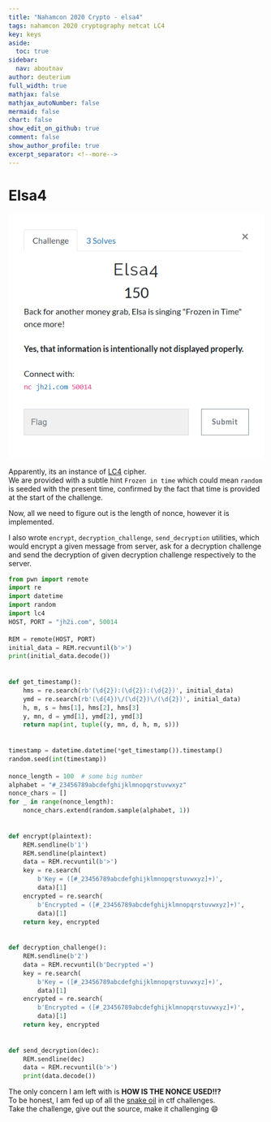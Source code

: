 ```yaml
---
title: "Nahamcon 2020 Crypto - elsa4"
tags: nahamcon 2020 cryptography netcat LC4
key: keys
aside:
  toc: true
sidebar:
  nav: aboutnav
author: deuterium
full_width: true
mathjax: false
mathjax_autoNumber: false
mermaid: false
chart: false
show_edit_on_github: true
comment: false
show_author_profile: true
excerpt_separator: <!--more-->
---
```


# Elsa4

![](Capture.PNG)

Apparently, its an instance of [LC4](https://github.com/dstein64/LC4/blob/master/documentation.md) cipher.  
We are provided with a subtle hint `Frozen in time` which could mean `random` is seeded with the present time, confirmed by the fact that time is provided at the start of the challenge.  

Now, all we need to figure out is the length of nonce, however it is implemented.

I also wrote `encrypt`, `decryption_challenge`, `send_decryption` utilities, which would encrypt a given message from server, ask for a decryption challenge and send the decryption of given decryption challenge respectively to the server.

```python
from pwn import remote
import re
import datetime
import random
import lc4
HOST, PORT = "jh2i.com", 50014

REM = remote(HOST, PORT)
initial_data = REM.recvuntil(b'>')
print(initial_data.decode())


def get_timestamp():
    hms = re.search(rb'(\d{2}):(\d{2}):(\d{2})', initial_data)
    ymd = re.search(rb'(\d{4})\/(\d{2})\/(\d{2})', initial_data)
    h, m, s = hms[1], hms[2], hms[3]
    y, mn, d = ymd[1], ymd[2], ymd[3]
    return map(int, tuple((y, mn, d, h, m, s)))


timestamp = datetime.datetime(*get_timestamp()).timestamp()
random.seed(int(timestamp))

nonce_length = 100  # some big number
alphabet = "#_23456789abcdefghijklmnopqrstuvwxyz"
nonce_chars = []
for _ in range(nonce_length):
    nonce_chars.extend(random.sample(alphabet, 1))


def encrypt(plaintext):
    REM.sendline(b'1')
    REM.sendline(plaintext)
    data = REM.recvuntil(b'>')
    key = re.search(
        b'Key = ([#_23456789abcdefghijklmnopqrstuvwxyz]+)',
        data)[1]
    encrypted = re.search(
        b'Encrypted = ([#_23456789abcdefghijklmnopqrstuvwxyz]+)',
        data)[1]
    return key, encrypted


def decryption_challenge():
    REM.sendline(b'2')
    data = REM.recvuntil(b'Decrypted =')
    key = re.search(
        b'Key = ([#_23456789abcdefghijklmnopqrstuvwxyz]+)',
        data)[1]
    encrypted = re.search(
        b'Encrypted = ([#_23456789abcdefghijklmnopqrstuvwxyz]+)',
        data)[1]
    return key, encrypted


def send_decryption(dec):
    REM.sendline(dec)
    data = REM.recvuntil(b'>')
    print(data.decode())
```

The only concern I am left with is **HOW IS THE NONCE USED!!?**  
To be honest, I am fed up of all the [snake oil](https://en.wikipedia.org/wiki/Snake_oil_(cryptography)) in ctf challenges.  
Take the challenge, give out the source, make it challenging :smile:

